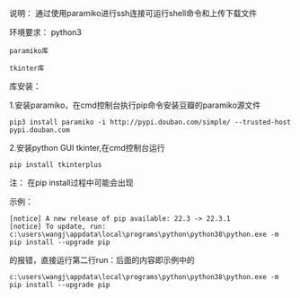 说明：
    通过使用paramiko进行ssh连接可运行shell命令和上传下载文件
    

环境要求：
    python3
    
    paramiko库
    
    tkinter库
    

库安装：

1.安装paramiko，在cmd控制台执行pip命令安装豆瓣的paramiko源文件

    pip3 install paramiko -i http://pypi.douban.com/simple/ --trusted-host pypi.douban.com

2.安装python GUI tkinter,在cmd控制台运行

    pip install tkinterplus


注：
在pip install过程中可能会出现


示例：
   ```
   [notice] A new release of pip available: 22.3 -> 22.3.1
   [notice] To update, run: c:\users\wangj\appdata\local\programs\python\python38\python.exe -m pip install --upgrade pip
   ```

的报错，直接运行第二行run：后面的内容即示例中的  

``` 
c:\users\wangj\appdata\local\programs\python\python38\python.exe -m pip install --upgrade pip
```

